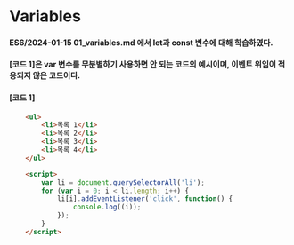 # Variables

#### ES6/2024-01-15 01_variables.md 에서 let과 const 변수에 대해 학습하였다.

#### [코드 1]은 var 변수를 무분별하기 사용하면 안 되는 코드의 예시이며, 이벤트 위임이 적용되지 않은 코드이다.
#### [코드 1]
```html
    <ul>
        <li>목록 1</li>
        <li>목록 2</li>
        <li>목록 3</li>
        <li>목록 4</li>
    </ul>

    <script>
        var li = document.querySelectorAll('li');
        for (var i = 0; i < li.length; i++) {
            li[i].addEventListener('click', function() {
                console.log((i));
            });
        }
    </script>
```
